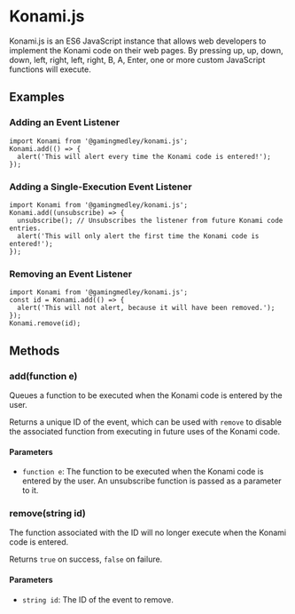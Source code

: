 # Konami.js
Konami.js is an ES6 JavaScript instance that allows web developers to implement the Konami code on their web pages. By pressing up, up, down, down, left, right, left, right, B, A, Enter, one or more custom JavaScript functions will execute.

## Examples

### Adding an Event Listener
```JS
import Konami from '@gamingmedley/konami.js';
Konami.add(() => {
  alert('This will alert every time the Konami code is entered!');
});
```

### Adding a Single-Execution Event Listener
```JS
import Konami from '@gamingmedley/konami.js';
Konami.add((unsubscribe) => {
  unsubscribe(); // Unsubscribes the listener from future Konami code entries.
  alert('This will only alert the first time the Konami code is entered!');
});
```

### Removing an Event Listener
```JS
import Konami from '@gamingmedley/konami.js';
const id = Konami.add(() => {
  alert('This will not alert, because it will have been removed.');
});
Konami.remove(id);
```

## Methods

### add(function e)
Queues a function to be executed when the Konami code is entered by the user.

Returns a unique ID of the event, which can be used with `remove` to disable the associated function from executing in future uses of the Konami code.

#### Parameters
* `function e`: The function to be executed when the Konami code is entered by the user. An unsubscribe function is passed as a parameter to it.

### remove(string id)
The function associated with the ID will no longer execute when the Konami code is entered.

Returns `true` on success, `false` on failure.

#### Parameters
* `string id`: The ID of the event to remove.
